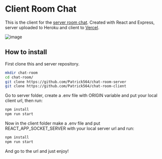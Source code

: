 # Client Room Chat

This is the client for the [server room chat](https://github.com/Patrick564/chat-room-server).
Created with React and Express, server uploaded to Heroku and client to [Vercel](https://chat-room-client-psi.vercel.app/).

![image](https://user-images.githubusercontent.com/35877310/154310292-b3cc4704-2649-4e1f-b861-7540ac1160e7.png)

## How to install

First clone this and server repository.

```bash
mkdir chat-room
cd chat-room/
git clone https://github.com/Patrick564/chat-room-server
git clone https://github.com/Patrick564/chat-room-client
```

Go to server folder, create a .env file with ORIGIN variable and put your local client url, then run:

```bash
npm install
npm run start
```

Now in the client folder make a .env file and put REACT_APP_SOCKET_SERVER with your local server url and run:

```bash
npm install
npm run start
```

And go to the url and just enjoy!
